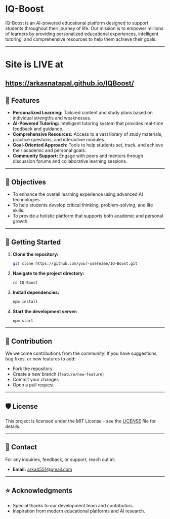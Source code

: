 
# IQ-Boost

IQ-Boost is an AI-powered educational platform designed to support students throughout their journey of life. Our mission is to empower millions of learners by providing personalized educational experiences, intelligent tutoring, and comprehensive resources to help them achieve their goals.

---
# Site is LIVE at 

https://arkasnatapal.github.io/IQBoost/
---

## 🚀 Features

- **Personalized Learning:** Tailored content and study plans based on individual strengths and weaknesses.
- **AI-Powered Tutoring:** Intelligent tutoring system that provides real-time feedback and guidance.
- **Comprehensive Resources:** Access to a vast library of study materials, practice questions, and interactive modules.
- **Goal-Oriented Approach:** Tools to help students set, track, and achieve their academic and personal goals.
- **Community Support:** Engage with peers and mentors through discussion forums and collaborative learning sessions.

---

## 🎯 Objectives

- To enhance the overall learning experience using advanced AI technologies.
- To help students develop critical thinking, problem-solving, and life skills.
- To provide a holistic platform that supports both academic and personal growth.

---

## 🚀 Getting Started

1. **Clone the repository:**
    ```sh
    git clone https://github.com/your-username/IQ-Boost.git
    ```
2. **Navigate to the project directory:**
    ```sh
    cd IQ-Boost
    ```
3. **Install dependencies:**
    ```sh
    npm install
    ```
4. **Start the development server:**
    ```sh
    npm start
    ```

---

## 🤝 Contribution

We welcome contributions from the community! If you have suggestions, bug fixes, or new features to add:
- Fork the repository
- Create a new branch (`feature/new-feature`)
- Commit your changes
- Open a pull request

---

## 🛡️ License

This project is licensed under the MIT License - see the [LICENSE](LICENSE) file for details.

---

## 📧 Contact

For any inquiries, feedback, or support, reach out at:

- **Email:** arka4551@gmail.com 

---

## ⭐ Acknowledgments

- Special thanks to our development team and contributors.
- Inspiration from modern educational platforms and AI research.
